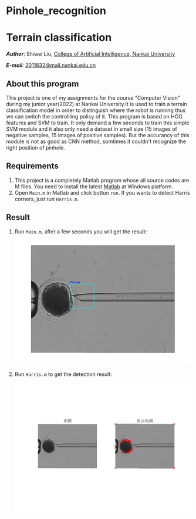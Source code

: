 # Pinhole_recognition
# Terrain classification
***Author***: Shiwei Liu, [College of Artificial Intelligence, Nankai University](https://aien.nankai.edu.cn/)

***E-mail***: 2011832@mail.nankai.edu.cn

## About this program
This project is one of my assignments for the course "Computer Vision" during my junior year(2022) at Nankai University.It is used to train a terrain classification model in order to distinguish where the robot is running thus we can switch the controllling policy of it. This program is based on HOG features and SVM to train. It only demand a few seconds to train this simple SVM module and it also only need a dataset in small size (15 images of negative samples, 15 images of positive samples). But the accurancy of this module is not as good as CNN method, somtimes it couldn't recognize the right position of pinhole.

## Requirements
1. This project is a completely Matlab program whose all source codes are M files. You need to install the latest [Matlab](https://www.mathworks.com/products/matlab.html) at Windows platform.
2. Open ```Main.m``` in Matlab and click botton ```run```. If you wants to detect Harris corners, just run ```Harris.m```.

## Result
1. Run ```Main.m```, after a few seconds you will get the result:

    ![r1](./result.png)

2. Run ```Harris.m``` to get the detection result:

    ![r2](./result2.png)
